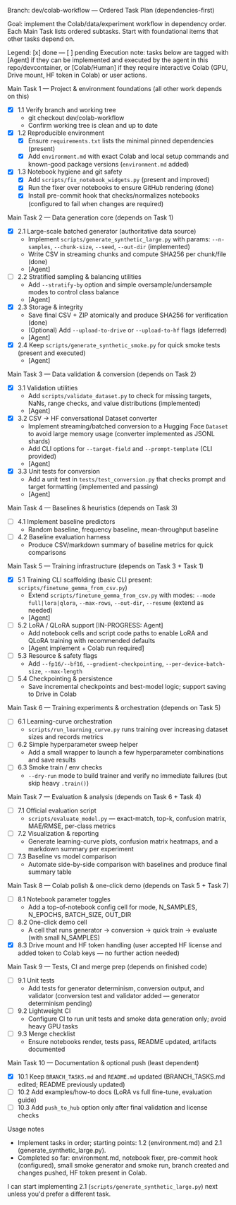 Branch: dev/colab-workflow — Ordered Task Plan (dependencies-first)

Goal: implement the Colab/data/experiment workflow in dependency order. Each Main Task lists ordered subtasks. Start with foundational items that other tasks depend on.

Legend: [x] done — [ ] pending
Execution note: tasks below are tagged with [Agent] if they can be implemented and executed by the agent in this repo/devcontainer, or [Colab/Human] if they require interactive Colab (GPU, Drive mount, HF token in Colab) or user actions.

Main Task 1 — Project & environment foundations (all other work depends on this)
- [x] 1.1 Verify branch and working tree
  - git checkout dev/colab-workflow
  - Confirm working tree is clean and up to date
- [x] 1.2 Reproducible environment
  - [x] Ensure `requirements.txt` lists the minimal pinned dependencies (present)
  - [x] Add `environment.md` with exact Colab and local setup commands and known-good package versions (`environment.md` added)
- [x] 1.3 Notebook hygiene and git safety
  - [x] Add `scripts/fix_notebook_widgets.py` (present and improved)
  - [x] Run the fixer over notebooks to ensure GitHub rendering (done)
  - [x] Install pre-commit hook that checks/normalizes notebooks (configured to fail when changes are required)

Main Task 2 — Data generation core (depends on Task 1)
- [x] 2.1 Large-scale batched generator (authoritative data source)
  - Implement `scripts/generate_synthetic_large.py` with params: `--n-samples`, `--chunk-size`, `--seed`, `--out-dir` (implemented)
  - Write CSV in streaming chunks and compute SHA256 per chunk/file (done)
  - [Agent]
- [ ] 2.2 Stratified sampling & balancing utilities
  - Add `--stratify-by` option and simple oversample/undersample modes to control class balance
  - [Agent]
- [x] 2.3 Storage & integrity
  - Save final CSV + ZIP atomically and produce SHA256 for verification (done)
  - (Optional) Add `--upload-to-drive` or `--upload-to-hf` flags (deferred)
  - [Agent]
- [x] 2.4 Keep `scripts/generate_synthetic_smoke.py` for quick smoke tests (present and executed)
  - [Agent]

Main Task 3 — Data validation & conversion (depends on Task 2)
- [x] 3.1 Validation utilities
  - Add `scripts/validate_dataset.py` to check for missing targets, NaNs, range checks, and value distributions (implemented)
  - [Agent]
- [x] 3.2 CSV → HF conversational Dataset converter
  - Implement streaming/batched conversion to a Hugging Face `Dataset` to avoid large memory usage (converter implemented as JSONL shards)
  - Add CLI options for `--target-field` and `--prompt-template` (CLI provided)
  - [Agent]
- [x] 3.3 Unit tests for conversion
  - Add a unit test in `tests/test_conversion.py` that checks prompt and target formatting (implemented and passing)
  - [Agent]

Main Task 4 — Baselines & heuristics (depends on Task 3)
- [ ] 4.1 Implement baseline predictors
  - Random baseline, frequency baseline, mean-throughput baseline
- [ ] 4.2 Baseline evaluation harness
  - Produce CSV/markdown summary of baseline metrics for quick comparisons

Main Task 5 — Training infrastructure (depends on Task 3 + Task 1)
- [x] 5.1 Training CLI scaffolding (basic CLI present: `scripts/finetune_gemma_from_csv.py`)
  - Extend `scripts/finetune_gemma_from_csv.py` with modes: `--mode full|lora|qlora`, `--max-rows`, `--out-dir`, `--resume` (extend as needed)
  - [Agent]
- [ ] 5.2 LoRA / QLoRA support [IN-PROGRESS: Agent]
  - Add notebook cells and script code paths to enable LoRA and QLoRA training with recommended defaults
  - [Agent implement + Colab run required]
- [ ] 5.3 Resource & safety flags
  - Add `--fp16/--bf16`, `--gradient-checkpointing`, `--per-device-batch-size`, `--max-length`
- [ ] 5.4 Checkpointing & persistence
  - Save incremental checkpoints and best-model logic; support saving to Drive in Colab

Main Task 6 — Training experiments & orchestration (depends on Task 5)
- [ ] 6.1 Learning-curve orchestration
  - `scripts/run_learning_curve.py` runs training over increasing dataset sizes and records metrics
- [ ] 6.2 Simple hyperparameter sweep helper
  - Add a small wrapper to launch a few hyperparameter combinations and save results
- [ ] 6.3 Smoke train / env checks
  - `--dry-run` mode to build trainer and verify no immediate failures (but skip heavy `.train()`)

Main Task 7 — Evaluation & analysis (depends on Task 6 + Task 4)
- [ ] 7.1 Official evaluation script
  - `scripts/evaluate_model.py` — exact-match, top-k, confusion matrix, MAE/RMSE, per-class metrics
- [ ] 7.2 Visualization & reporting
  - Generate learning-curve plots, confusion matrix heatmaps, and a markdown summary per experiment
- [ ] 7.3 Baseline vs model comparison
  - Automate side-by-side comparison with baselines and produce final summary table

Main Task 8 — Colab polish & one-click demo (depends on Task 5 + Task 7)
- [ ] 8.1 Notebook parameter toggles
  - Add a top-of-notebook config cell for mode, N_SAMPLES, N_EPOCHS, BATCH_SIZE, OUT_DIR
- [ ] 8.2 One-click demo cell
  - A cell that runs generator → conversion → quick train → evaluate (with small N_SAMPLES)
- [x] 8.3 Drive mount and HF token handling (user accepted HF license and added token to Colab keys — no further action needed)

Main Task 9 — Tests, CI and merge prep (depends on finished code)
- [ ] 9.1 Unit tests
  - Add tests for generator determinism, conversion output, and validator (conversion test and validator added — generator determinism pending)
- [ ] 9.2 Lightweight CI
  - Configure CI to run unit tests and smoke data generation only; avoid heavy GPU tasks
- [ ] 9.3 Merge checklist
  - Ensure notebooks render, tests pass, README updated, artifacts documented

Main Task 10 — Documentation & optional push (least dependent)
- [x] 10.1 Keep `BRANCH_TASKS.md` and `README.md` updated (BRANCH_TASKS.md edited; README previously updated)
- [ ] 10.2 Add examples/how-to docs (LoRA vs full fine-tune, evaluation guide)
- [ ] 10.3 Add `push_to_hub` option only after final validation and license checks

Usage notes
- Implement tasks in order; starting points: 1.2 (environment.md) and 2.1 (generate_synthetic_large.py).
- Completed so far: environment.md, notebook fixer, pre-commit hook (configured), small smoke generator and smoke run, branch created and changes pushed, HF token present in Colab.

I can start implementing 2.1 (`scripts/generate_synthetic_large.py`) next unless you'd prefer a different task.

